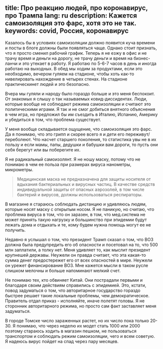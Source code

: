 title: Про реакцию людей, про коронавирус, про Трампа
lang: ru
description: Кажется самоизоляция это фарс, хотя это не так.
keywords: covid, Россия, коронавирус
---

Казалось бы в условиях самоизоляции должно появится куча времени и посты в блоге должны были появляться чаще. Однако стоит признать, что я просто сменил рабочий график. Теперь я не езжу в офис и не трачу время и деньги на дорогу, не трачу деньги и время на бизнес-ланчи и это утекает в работу. Я работаю по 5-6-7 часов в день и иногда работаю на выходных. В обед мы ходим за продуктами, если это необходимо, вечером гуляем на стадионе, чтобы хоть как-то нивелировать нахождение в четырех стенах. На стадионе практическинет людей и это безопасно.

Вчера мы гуляли и народу было гораздо больше и это меня беспокоит. От знакомых я слышу о так называемых ковид-диссидентах. Люди, которые вообще не соблюдают режима самоизоляции и считают это политическими играми. Я так и не смог добиться внятного объяснения в чем игра, но предложил бы им съездить в Италию, Испанию, Америку и убедиться в том, что проблема существует. 

У меня вообще складывается ощущение, что самоизоляция это фарс. Да я понимаю, что это грипп и скорее всего я и дети его переживут/переболеют. Что насчет старшего поколения, то статистика увы не в их пользу и если мамы, папы, дедушки и бабушки вам дороги, то пусть они себя берегут или вы поберегите их.

Я не радикальный самоизолянт. Я не ношу маску, потому что не понимаю в чем ее польза при размерах вируса нанометры, микрометры.

<blockquote>
Медицинская маска не предназначена для защиты носителя от вдыхания бактериальных и вирусных частиц. В качестве средств индивидуальной защиты от опасных аэрозолей, в том числе бактерий и вирусов, должны использоваться респираторы.
</blockquote>

В магазине я стараюсь соблюдать дистанцию и удивляюсь людям, которые носят маску с открытым носом. 
Я не паникую, но считаю, что проблема вируса в том, что он заразен, в том, что мед.система не может принять такую нагрузку и большинство при эпидемии будут лежать дома и отдыхать и те, кому будем нужна помощь могут ее не получить. 

Недавно я услышал о том, что президент Трамп сказал о том, что ВОЗ должна была предупредить его об опасности и посетовал на то, что 500 млн заплатили, а толку нет. Меня удивляет то, как мыслит президент крупнешей державы. Неужели он правда считает, что эта какая-то сумма денег предостережет его от всех опасностей в мире. Неужели он урежет финансирование ВОЗ. Мне кажется мысли в таком русле слишком мелочны и больше напоминают мелкий счет.

Не понимаю тех, кто обвиняет Китай. Они пострадали первыми и благодаря своим действиям справились с эпидемией. Это, кстати, повод задуматься о том, что авторитарное государство гораздо быстрее решает такие локальные проблемы, чем демократическое. Правитель отдал приказ - исполняйте, иначе полетят головы. Я не сторонник авторитарного режима, но просто сам факт заставляет меня задуматься.

В городе Томске число зараженных растет, но их число пока только 20-30. Я понимаю, что через неделю их модет стать 1000 или 2000 поэтому стараюсь ходить в магазин пешком, не пользоваться транспортом и соблюдать режим самоизоляции, чего и всем советую. Я надеюсь вирус пойдет на спад через пару месяцев.



